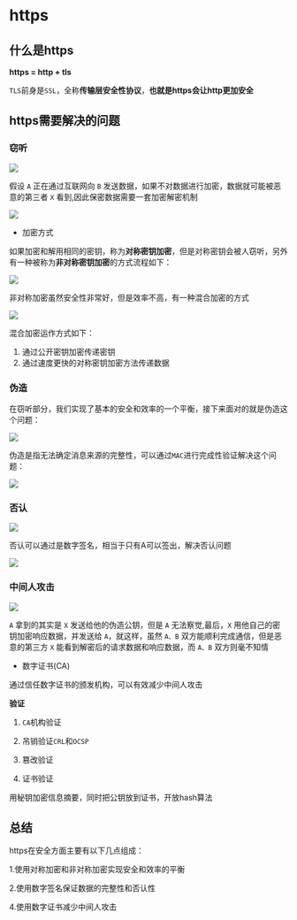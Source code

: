 # https

## 什么是https

**https = http + tls**

`TLS`前身是`SSL`，全称**传输层安全性协议**，**也就是https会让http更加安全**

## https需要解决的问题

### 窃听

![](./窃听.webp)

假设 `A` 正在通过互联网向 `B` 发送数据，如果不对数据进行加密，数据就可能被恶意的第三者 `X` 看到,因此保密数据需要一套加密解密机制

![](./加密.webp)

* 加密方式

如果加密和解用相同的密钥，称为**对称密钥加密**，但是对称密钥会被人窃听，另外有一种被称为**非对称密钥加密**的方式流程如下：

![](./非对称加密.webp)

非对称加密虽然安全性非常好，但是效率不高，有一种混合加密的方式

![](./混合加密.webp)

混合加密运作方式如下：

1. 通过公开密钥加密传递密钥
2. 通过速度更快的对称密钥加密方法传递数据

### 伪造

在窃听部分，我们实现了基本的安全和效率的一个平衡，接下来面对的就是伪造这个问题：

![](./伪造.webp)

伪造是指无法确定消息来源的完整性，可以通过`MAC`进行完成性验证解决这个问题：

![](./MAC.webp)

### 否认

![](./否认.webp)

否认可以通过是数字签名，相当于只有A可以签出，解决否认问题

![](./数字签名.webp)

### 中间人攻击

![](./中间人攻击.webp)

`A` 拿到的其实是 `X` 发送给他的伪造公钥，但是 `A` 无法察觉,最后，`X` 用他自己的密钥加密响应数据，并发送给 `A`，就这样，虽然 `A、B` 双方能顺利完成通信，但是恶意的第三方 `X` 能看到解密后的请求数据和响应数据，而 `A、B` 双方则毫不知情

* 数字证书(CA)

通过信任数字证书的颁发机构，可以有效减少中间人攻击

**验证**

1. `CA`机构验证

2. 吊销验证`CRL`和`OCSP`

3. 篡改验证

4. 证书验证 

用秘钥加密信息摘要，同时把公钥放到证书，开放hash算法

## 总结

https在安全方面主要有以下几点组成：

1.使用对称加密和非对称加密实现安全和效率的平衡

2.使用数字签名保证数据的完整性和否认性

4.使用数字证书减少中间人攻击
